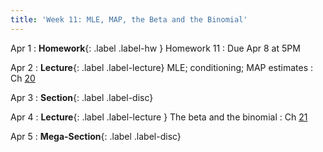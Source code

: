 ```yaml
---
title: 'Week 11: MLE, MAP, the Beta and the Binomial'
---
```


Apr 1
: **Homework**{: .label .label-hw } Homework 11
    : Due Apr 8 at 5PM

Apr 2
: **Lecture**{: .label .label-lecture} MLE; conditioning; MAP estimates
    : Ch [20](http://prob140.org/textbook/content/Chapter_20/00_Approaches_to_Estimation.html)

Apr 3
: **Section**{: .label .label-disc}

Apr 4
: **Lecture**{: .label .label-lecture } The beta and the binomial
    : Ch [21](http://prob140.org/textbook/content/Chapter_21/00_The_Beta_and_the_Binomial.html)

Apr 5
: **Mega-Section**{: .label .label-disc}